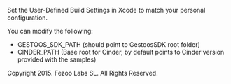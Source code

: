 Set the User-Defined Build Settings in Xcode to match your personal configuration.

You can modify the following:

 - GESTOOS_SDK_PATH (should point to GestoosSDK root folder)
 - CINDER_PATH (Base root for Cinder, by default points to Cinder version provided with the samples)

Copyright 2015. Fezoo Labs SL. All Rights Reserved.
